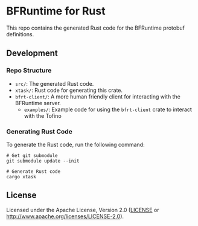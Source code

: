 # BFRuntime for Rust

This repo contains the generated Rust code for the BFRuntime protobuf definitions.

## Development

### Repo Structure

- `src/`: The generated Rust code.
- `xtask/`: Rust code for generating this crate.
- `bfrt-client/`: A more human friendly client for interacting with the BFRuntime server.
  - `examples/`: Example code for using the `bfrt-client` crate to interact with the Tofino

### Generating Rust Code

To generate the Rust code, run the following command:

```console
# Get git submodule
git submodule update --init

# Generate Rust code
cargo xtask
```

## License

Licensed under the Apache License, Version 2.0 ([LICENSE](LICENSE) or http://www.apache.org/licenses/LICENSE-2.0).